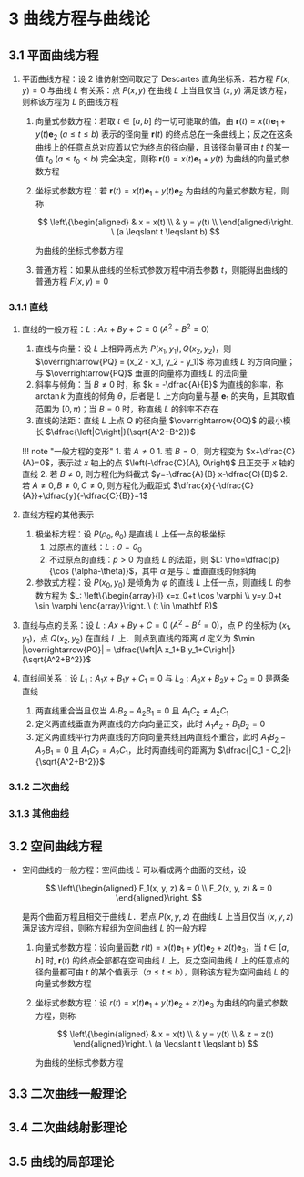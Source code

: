 # 3 曲线方程与曲线论

## 3.1 平面曲线方程
1. 平面曲线方程：设 $2$ 维仿射空间取定了 $\text{Descartes}$ 直角坐标系．若方程 $F(x, y) = 0$ 与曲线 $L$ 有关系：点 $P(x, y)$ 在曲线 $L$ 上当且仅当 $(x, y)$ 满足该方程，则称该方程为 $L$ 的曲线方程
    1. 向量式参数方程：若取 $t \in [a, b]$ 的一切可能取的值，由 $\boldsymbol r(t) = x(t) \boldsymbol e_1 + y(t) \boldsymbol e_2 \ (a \leqslant t \leqslant b)$ 表示的径向量 $\boldsymbol r(t)$ 的终点总在一条曲线上；反之在这条曲线上的任意点总对应着以它为终点的径向量，且该径向量可由 $t$ 的某一值 $t_0\ \left(a \leqslant t_0 \leqslant b\right)$ 完全决定，则称 $\boldsymbol r(t) = x(t) \boldsymbol e_1 + y(t)$ 为曲线的向量式参数方程
    2. 坐标式参数方程：若 $\boldsymbol r(t) = x(t) \boldsymbol e_1 + y(t) \boldsymbol e_2$ 为曲线的向量式参数方程，则称

        $$
        \left\{\begin{aligned}
        & x = x(t) \\
        & y = y(t) \\
        \end{aligned}\right.
        \ (a \leqslant t \leqslant b)
        $$

        为曲线的坐标式参数方程

    3. 普通方程：如果从曲线的坐标式参数方程中消去参数 $t$，则能得出曲线的普通方程 $F(x, y) = 0$

### 3.1.1 直线
1. 直线的一般方程：$L: Ax + By + C = 0 \ (A^2 + B^2 = 0)$
    1. 直线与向量：设 $L$ 上相异两点为 $P(x_1, y_1), Q(x_2, y_2)$，则 $\overrightarrow{PQ} = (x_2 - x_1, y_2 - y_1)$ 称为直线 $L$ 的方向向量；与 $\overrightarrow{PQ}$ 垂直的向量称为直线 $L$ 的法向量
    2. 斜率与倾角：当 $B \neq 0$ 时，称 $k = -\dfrac{A}{B}$ 为直线的斜率，称 $\arctan k$ 为直线的倾角 $\theta$，后者是 $L$ 上方向向量与基 $\boldsymbol e_1$ 的夹角，且其取值范围为 $[0, \pi)$；当 $B = 0$ 时，称直线 $L$ 的斜率不存在
    3. 直线的法距：直线 $L$ 上点 $Q$ 的径向量 $\overrightarrow{OQ}$ 的最小模长 $\dfrac{\left|C\right|}{\sqrt{A^2+B^2}}$

    !!! note "一般方程的变形"
        1. 若 $A \neq 0$
            1. 若 $B=0$，则方程变为 $x+\dfrac{C}{A}=0$，表示过 $x$ 轴上的点 $\left(-\dfrac{C}{A}, 0\right)$ 且正交于 $x$ 轴的直线
            2. 若 $B \neq 0$, 则方程化为斜截式 $y=-\dfrac{A}{B} x-\dfrac{C}{B}$
        2. 若 $A \neq 0, B \neq 0, C \neq 0$, 则方程化为截距式 $\dfrac{x}{-\dfrac{C}{A}}+\dfrac{y}{-\dfrac{C}{B}}=1$

2. 直线方程的其他表示
    1. 极坐标方程：设 $P(\rho_0, \theta_0)$ 是直线 $L$ 上任一点的极坐标
        1. 过原点的直线：$L: \theta = \theta_0$
        2. 不过原点的直线：$p > 0$ 为直线 $L$ 的法距，则 $L: \rho=\dfrac{p}{\cos (\alpha-\theta)}$，其中 $\alpha$ 是与 $L$ 垂直直线的倾斜角
    2. 参数式方程：设 $P(x_0, y_0)$ 是倾角为 $\varphi$ 的直线 $L$ 上任一点，则直线 $L$ 的参数方程为 $L: \left\{\begin{array}{l} x=x_0+t \cos \varphi \\ y=y_0+t \sin \varphi \end{array}\right. \ (t \in \mathbf R)$
3. 直线与点的关系：设 $L: Ax + By + C = 0 \ (A^2 + B^2 = 0)$，点 $P$ 的坐标为 $(x_1, y_1)$，点 $Q(x_2, y_2)$ 在直线 $L$ 上．则点到直线的距离 $d$ 定义为 $\min |\overrightarrow{PQ}| = \dfrac{\left|A x_1+B y_1+C\right|}{\sqrt{A^2+B^2}}$
4. 直线间关系：设 $L_1: A_1 x + B_1 y + C_1 = 0$ 与 $L_2: A_2 x + B_2 y + C_2 = 0$ 是两条直线
    1. 两直线重合当且仅当 $A_1 B_2 - A_2 B_1 = 0$ 且 $A_1 C_2 \neq A_2 C_1$
    2. 定义两直线垂直为两直线的方向向量正交，此时 $A_1 A_2 + B_1 B_2 = 0$
    3. 定义两直线平行为两直线的方向向量共线且两直线不重合，此时 $A_1 B_2 - A_2 B_1 = 0$ 且 $A_1 C_2 = A_2 C_1$，此时两直线间的距离为 $\dfrac{|C_1 - C_2|}{\sqrt{A^2+B^2}}$

### 3.1.2 二次曲线

### 3.1.3 其他曲线

## 3.2 空间曲线方程
- 空间曲线的一般方程：空间曲线 $L$ 可以看成两个曲面的交线，设

    $$
    \left\{\begin{aligned}
    F_1(x, y, z) & = 0 \\
    F_2(x, y, z) & = 0
    \end{aligned}\right.
    $$

    是两个曲面方程且相交于曲线 $L$．若点 $P(x, y, z)$ 在曲线 $L$ 上当且仅当 $(x, y, z)$ 满足该方程组，则称方程组为空间曲线 $L$ 的一般方程

    1. 向量式参数方程：设向量函数 $r(t)=x(t) \boldsymbol{e}_1+y(t) \boldsymbol{e}_2+z(t) \boldsymbol{e}_3$，当 $t \in [a, b]$ 时, $\boldsymbol{r}(t)$ 的终点全部都在空间曲线 $L$ 上，反之空间曲线 $L$ 上的任意点的径向量都可由 $t$ 的某个值表示（$a \leqslant t \leqslant b$），则称该方程为空间曲线 $L$ 的向量式参数方程
    2. 坐标式参数方程：设 $r(t)=x(t) \boldsymbol{e}_1+y(t) \boldsymbol{e}_2+z(t) \boldsymbol{e}_3$ 为曲线的向量式参数方程，则称

        $$
        \left\{\begin{aligned}
        & x = x(t) \\
        & y = y(t) \\
        & z = z(t)
        \end{aligned}\right.
        \ (a \leqslant t \leqslant b)
        $$

        为曲线的坐标式参数方程

## 3.3 二次曲线一般理论

## 3.4 二次曲线射影理论

## 3.5 曲线的局部理论
